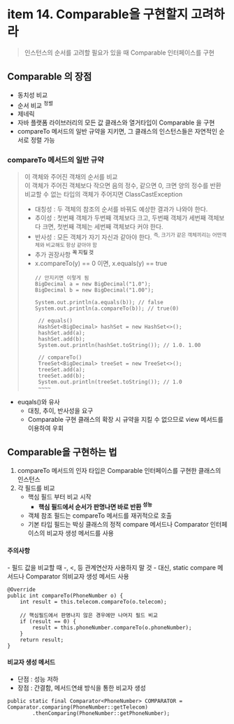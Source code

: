<h1>item 14. Comparable을 구현할지 고려하라</h1>

> 인스턴스의 순서를 고려할 필요가 있을 때 Comparable 인터페이스를 구현

<h2>Comparable 의 장점</h2>

- 동치성 비교
- 순서 비교 <sup>정렬</sup>
- 제네릭  
- 자바 플랫폼 라이브러리의 모든 값 클래스와 열거타입이 Comparable 을 구현
- compareTo 메서드의 일반 규약을 지키면, 그 클래스의 인스턴스들은 자연적인 순서로 정렬 가능

<h3>compareTo 메서드의 일반 규약</h3>

> 이 객체와 주어진 객채의 순서를 비교  
> 이 객체가 주어진 객체보다 작으면 음의 정수, 같으면 0, 크면 양의 정수를 반환  
> 비교할 수 없는 타입의 객체가 주어지면 ClassCastException
> - 대칭성 : 두 객체의 참조의 순서를 바꿔도 예상한 결과가 나와야 한다.
> - 추이성 : 첫번째 객체가 두번째 객체보다 크고, 두번째 객체가 세번째 객체보다 크면, 첫번째 객체는 세번째 객체보다 커야 한다.
> - 반사성 : 모든 객체가 자기 자신과 같아야 한다. <sup>즉, 크기가 같은 객체끼리는 어떤객체와 비교해도 항상 같아야 함</sup>
>- 추가 권장사항 <sup>**꼭 지킬 것**</sup>    
>  - x.compareTo(y) == 0 이면, x.equals(y) == true
>       ~~~~
>       // 안지키면 이렇게 됨
>       BigDecimal a = new BigDecimal("1.0");
>       BigDecimal b = new BigDecimal("1.00");
>
>       System.out.println(a.equals(b)); // false
>       System.out.println(a.compareTo(b)); // true(0)
>      
>        // equals()
>        HashSet<BigDecimal> hashSet = new HashSet<>();
>        hashSet.add(a);
>        hashSet.add(b);
>        System.out.println(hashSet.toString()); // 1.0. 1.00
>     
>        // compareTo()
>        TreeSet<BigDecimal> treeSet = new TreeSet<>();
>        treeSet.add(a);
>        treeSet.add(b);
>        System.out.println(treeSet.toString()); // 1.0
>        ~~~~

- euqals()와 유사
    - 대칭, 추이, 반사성을 요구
    - Comparable 구현 클래스의 확장 시 규약을 지킬 수 없으므로 view 메서드를 이용하여 우회


<h2>Comparable을 구현하는 법</h2>

1. compareTo 메서드의 인자 타입은 Comparable 인터페이스를 구현한 클래스의 인스턴스
2. 각 필드를 비교
   - 핵심 필드 부터 비교 시작
     - **핵심 필드에서 순서가 판명나면 바로 반환 <sup>성능</sup>**
   - 객체 참조 필드는 compareTo 메서드를 재귀적으로 호출
   - 기본 타입 필드는 박싱 클래스의 정적 compare 메서드나 Comparator 인터페이스의 비교자 생성 메서드를 사용


<h4>주의사항</h4>
- 필드 값을 비교할 때 -, <, 등 관계연산자 사용하지 말 것
- 대신, static compare 메서드나 Comparator 의비교자 생성 메서드 사용


~~~~
@Override
public int compareTo(PhoneNumber o) {
    int result = this.telecom.compareTo(o.telecom);
    
    // 핵심필드에서 판명나지 않은 경우에만 나머지 필드 비교
    if (result == 0) {
        result = this.phoneNumber.compareTo(o.phoneNumber);
    }
    return result;
}
~~~~


<h4>비교자 생성 메서드</h4>

- 단점 : 성능 저하
- 장점 : 간결함, 메서드연쇄 방식을 통한 비교자 생성

~~~~
public static final Comparator<PhoneNumber> COMPARATOR = Comparator.comparing(PhoneNumber::getTelecom)
        .thenComparing(PhoneNumber::getPhoneNumber);
~~~~

